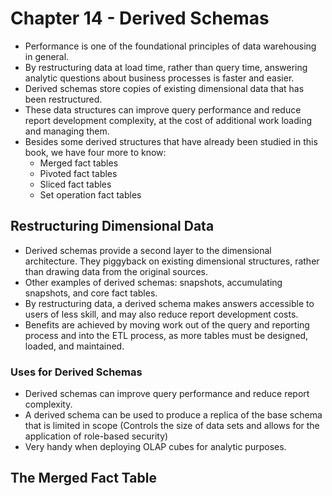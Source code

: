 # Chapter 14 - Derived Schemas

- Performance is one of the foundational principles of data warehousing in general.
- By restructuring data at load time, rather than query time, answering analytic questions about business processes is faster and easier.
- Derived schemas store copies of existing dimensional data that has been restructured.
- These data structures can improve query performance and reduce report development complexity, at the cost of additional work loading and managing them.
- Besides some derived structures that have already been studied in this book, we have four more to know:  
    - Merged fact tables  
    - Pivoted fact tables
    - Sliced fact tables
    - Set operation fact tables
 
## Restructuring Dimensional Data
- Derived schemas provide a second layer to the dimensional architecture. They piggyback on existing dimensional structures, rather than drawing data from the original sources.
- Other examples of derived schemas: snapshots, accumulating snapshots, and core fact tables.
- By restructuring data, a derived schema makes answers accessible to users of less skill, and may also reduce report development costs.
- Benefits are achieved by moving work out of the query and reporting process and into the ETL process, as more tables must be designed, loaded, and maintained. 

### Uses for Derived Schemas
- Derived schemas can improve query performance and reduce report complexity.
- A derived schema can be used to produce a replica of the base schema that is limited in scope (Controls the size of data sets and allows for the application of role-based security)
- Very handy when deploying OLAP cubes for analytic purposes.
  
## The Merged Fact Table
